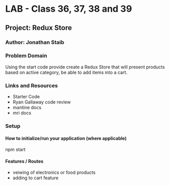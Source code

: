 # LAB - Class 36, 37, 38 and 39

## Project: Redux Store

### Author: Jonathan Staib

### Problem Domain

Using the start code provide create a Redux Store that will present products based on active category, be able to add items into a cart.

### Links and Resources

- Starter Code
- Ryan Gallaway code review
- mantine docs
- mri docs

### Setup

#### How to initialize/run your application (where applicable)

npm start

#### Features / Routes

- veiwing of electronics or food products
- adding to cart feature
 